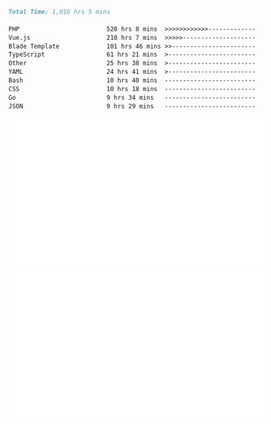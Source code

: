 <!--START_SECTION:waka-->

```markdown
Total Time: 1,016 hrs 5 mins

PHP                        520 hrs 8 mins  >>>>>>>>>>>>-------------   49.93 %
Vue.js                     210 hrs 7 mins  >>>>>--------------------   20.17 %
Blade Template             101 hrs 46 mins >>-----------------------   09.77 %
TypeScript                 61 hrs 21 mins  >------------------------   05.89 %
Other                      25 hrs 38 mins  >------------------------   02.46 %
YAML                       24 hrs 41 mins  >------------------------   02.37 %
Bash                       10 hrs 40 mins  -------------------------   01.02 %
CSS                        10 hrs 18 mins  -------------------------   00.99 %
Go                         9 hrs 34 mins   -------------------------   00.92 %
JSON                       9 hrs 29 mins   -------------------------   00.91 %
```

<!--END_SECTION:waka-->
<p align="center">
    <img src="https://raw.githubusercontent.com/rjp2525/rjp2525/output/generated/overview.svg">
    <img src="https://raw.githubusercontent.com/rjp2525/rjp2525/output/generated/languages.svg">
</p>
